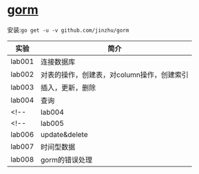 # [gorm](https://github.com/jinzhu/gorm)
安装:`go get -u -v github.com/jinzhu/gorm`

|实验|简介|
|---|---|
|lab001|连接数据库||
|lab002|对表的操作，创建表，对column操作，创建索引|
|lab003|插入，更新，删除|
|lab004|查询|
<!--|lab004|insert|-->
<!--|lab005|select|-->
|lab006|update&delete|
|lab007|时间型数据|todo ，合并|
|lab008|gorm的错误处理|todo|